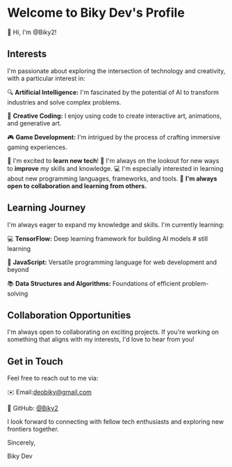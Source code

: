 # Welcome to Biky Dev's Profile

👋 Hi, I'm @Biky2!


## Interests

I'm passionate about exploring the intersection of technology and creativity, with a particular interest in:

🔍 **Artificial Intelligence:** I'm fascinated by the potential of AI to transform industries and solve complex problems.

🎨 **Creative Coding:** I enjoy using code to create interactive art, animations, and generative art.

🎮 **Game Development:** I'm intrigued by the process of crafting immersive gaming experiences.

🚀    I'm excited to **learn new tech**! 🧠 I'm always on the lookout for new ways to **improve** my skills and knowledge. 
      💻 I'm especially interested in learning about new programming languages, frameworks, and tools. 
      🤝 **I'm always open to collaboration and learning from others.** 

## Learning Journey

I'm always eager to expand my knowledge and skills. I'm currently learning:

💻 **TensorFlow:** Deep learning framework for building AI models  # still learning

🚀 **JavaScript:** Versatile programming language for web development and beyond

📚 **Data Structures and Algorithms:** Foundations of efficient problem-solving

## Collaboration Opportunities

I'm always open to collaborating on exciting projects. If you're working on something that aligns with my interests, I'd love to hear from you!

## Get in Touch

Feel free to reach out to me via:

✉️ Email:deobiky@gmail.com

💬 GitHub: [@Biky2](https://github.com/Biky2)

I look forward to connecting with fellow tech enthusiasts and exploring new frontiers together.

Sincerely,

Biky Dev
